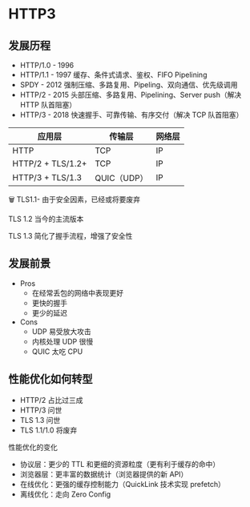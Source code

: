 # HTTP3



## 发展历程

* HTTP/1.0 - 1996
* HTTP/1.1 - 1997 缓存、条件式请求、鉴权、FIFO Pipelining
* SPDY - 2012 强制压缩、多路复用、Pipeling、双向通信、优先级调用
* HTTP/2 - 2015 头部压缩、多路复用、Pipelining、Server push（解决 HTTP 队首阻塞）
* HTTP/3 - 2018 快速握手、可靠传输、有序交付（解决 TCP 队首阻塞）

| 应用层            | 传输层      | 网络层 |
| ----------------- | ----------- | ------ |
| HTTP              | TCP         | IP     |
| HTTP/2 + TLS/1.2+ | TCP         | IP     |
| HTTP/3 + TLS/1.3  | QUIC（UDP） | IP     |

🗑 TLS1.1- 由于安全因素，已经或将要废弃

TLS 1.2 当今的主流版本

TLS 1.3 简化了握手流程，增强了安全性

## 发展前景

* Pros
  * 在经常丢包的网络中表现更好
  * 更快的握手
  * 更少的延迟
* Cons
  * UDP 易受放大攻击
  * 内核处理 UDP 很慢
  * QUIC 太吃 CPU



## 性能优化如何转型

* HTTP/2 占比过三成
* HTTP/3 问世
* TLS 1.3 问世
* TLS 1.1/1.0 将废弃

性能优化的变化

* 协议层：更少的 TTL 和更细的资源粒度（更有利于缓存的命中）
* 浏览器层：更丰富的数据统计（浏览器提供的新 API）
* 在线优化：更强的缓存控制能力（QuickLink 技术实现 prefetch）
* 离线优化：走向 Zero Config